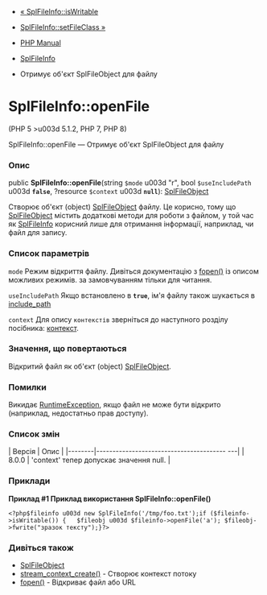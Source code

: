 - [« SplFileInfo::isWritable](splfileinfo.iswritable.md)
- [SplFileInfo::setFileClass »](splfileinfo.setfileclass.md)

- [PHP Manual](index.md)
- [SplFileInfo](class.splfileinfo.md)
- Отримує об'єкт SplFileObject для файлу

# SplFileInfo::openFile

(PHP 5 \>u003d 5.1.2, PHP 7, PHP 8)

SplFileInfo::openFile — Отримує об'єкт SplFileObject для файлу

### Опис

public **SplFileInfo::openFile**(string `$mode` u003d "r", bool
`$useIncludePath` u003d **`false`**, ?resource `$context` u003d **`null`**):
[SplFileObject](class.splfileobject.md)

Створює об'єкт (object) [SplFileObject](class.splfileobject.md) файлу.
Це корисно, тому що [SplFileObject](class.splfileobject.md)
містить додаткові методи для роботи з файлом, у той час як
[SplFileInfo](class.splfileinfo.md) корисний лише для отримання
інформації, наприклад, чи файл для запису.

### Список параметрів

`mode`
Режим відкриття файлу. Дивіться документацію з
[fopen()](function.fopen.md) із описом можливих режимів. за
замовчуванням тільки для читання.

`useIncludePath`
Якщо встановлено в **`true`**, ім'я файлу також шукається в
[include_path](ini.core.md#ini.include-path)

`context`
Для опису `контекстів` зверніться до наступного розділу посібника:
[контекст](context.md).

### Значення, що повертаються

Відкритий файл як об'єкт (object)
[SplFileObject](class.splfileobject.md).

### Помилки

Викидає [RuntimeException](class.runtimeexception.md), якщо файл
не може бути відкрито (наприклад, недостатньо прав доступу).

### Список змін

| Версія | Опис |
|--------|---------------------------------------- ---|
| 8.0.0 | 'context' тепер допускає значення null. |

### Приклади

**Приклад #1 Приклад використання **SplFileInfo::openFile()****

` <?php$fileinfo u003d new SplFileInfo('/tmp/foo.txt');if ($fileinfo->isWritable()) {   $fileobj u003d $fileinfo->openFile('a'); $fileobj->fwrite("зразок тексту");}?> `

### Дивіться також

- [SplFileObject](class.splfileobject.md)
- [stream_context_create()](function.stream-context-create.md) -
Створює контекст потоку
- [fopen()](function.fopen.md) - Відкриває файл або URL
